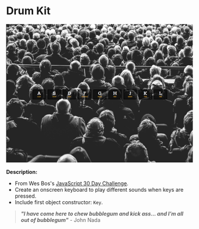 # Drum Kit

![Drum Kit Screen Shot](https://raw.githubusercontent.com/ejmiranda/drum-kit/master/meta/screenshot.png)

**Description:**
- From Wes Bos's [JavaScript 30 Day Challenge](https://github.com/wesbos/JavaScript30).
- Create an onscreen keyboard to play different sounds when keys are pressed.
- Include first object constructor: `Key`. 

> **_"I have come here to chew bubblegum and kick ass... and I’m all out of bubblegum"_** - John Nada